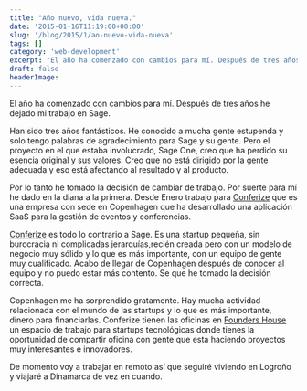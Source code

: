 ```yaml
---
title: "Año nuevo, vida nueva."
date: '2015-01-16T11:19:00+00:00'
slug: '/blog/2015/1/ao-nuevo-vida-nueva'
tags: []
category: 'web-development'
excerpt: "El año ha comenzado con cambios para mí. Después de tres años he dejado mi trabajo en Sage.Han sido tres años fantásticos. He conocido a mucha gente estupenda y solo tengo palabras de agradecimiento ..."
draft: false
headerImage: 
---
```

El año ha comenzado con cambios para mí. Después de tres años he dejado mi trabajo en Sage.

Han sido tres años fantásticos. He conocido a mucha gente estupenda y solo tengo palabras de agradecimiento para Sage y su gente. Pero el proyecto en el que estaba involucrado, Sage One, creo que ha perdido su esencia original y sus valores. Creo que no está dirigido por la gente adecuada y eso está afectando al resultado y al producto.

Por lo tanto he tomado la decisión de cambiar de trabajo. Por suerte para mí he dado en la diana a la primera. Desde Enero trabajo para [Conferize](https://www.conferize.com/) que es una empresa con sede en Copenhagen que ha desarrollado una aplicación SaaS para la gestión de eventos y conferencias.

[Conferize](https://www.conferize.com/) es todo lo contrario a Sage. Es una startup pequeña, sin burocracia ni complicadas jerarquías,recién creada pero con un modelo de negocio muy sólido y lo que es más importante, con un equipo de gente muy cualificado. Acabo de llegar de Copenhagen después de conocer al equipo y no puedo estar más contento. Se que he tomado la decisión correcta.

Copenhagen me ha sorprendido gratamente. Hay mucha actividad relacionada con el mundo de las startups y lo que es más importante, dinero para financiarlas. Conferize tienen las oficinas en [Founders House](http://www.foundershouse.dk/) un espacio de trabajo para startups tecnológicas donde tienes la oportunidad de compartir oficina con gente que esta haciendo proyectos muy interesantes e innovadores.

De momento voy a trabajar en remoto así que seguiré viviendo en Logroño y viajaré a Dinamarca de vez en cuando.

